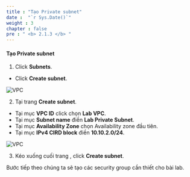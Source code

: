 ```yaml
---
title : "Tạo Private subnet"
date :  "`r Sys.Date()`" 
weight : 3
chapter : false
pre : " <b> 2.1.3 </b> "
---
```


#### Tạo Private subnet

1. Click **Subnets**.
  + Click **Create subnet**.

![VPC](/images/2.prerequisite/017-createsubnet.png)

2. Tại trang **Create subnet**.
  + Tại mục **VPC ID** click chọn **Lab VPC**.
  + Tại mục **Subnet name** điền **Lab Private Subnet**.
  + Tại mục **Availability Zone** chọn Availability zone đầu tiên.
  + Tại mục **IPv4 CIRD block** điền **10.10.2.0/24**.

![VPC](/images/2.prerequisite/018-createsubnet.png)

3. Kéo xuống cuối trang , click **Create subnet**.

Bước tiếp theo chúng ta sẽ tạo các security group cần thiết cho bài lab.